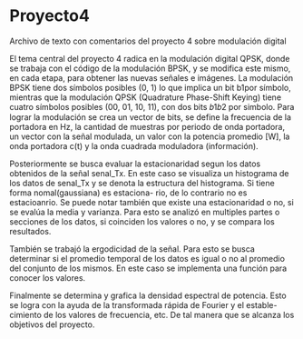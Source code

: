 # Proyecto4
Archivo de texto con comentarios del proyecto 4 sobre modulación digital

El tema central del proyecto 4 radica en la modulación digital QPSK, donde se trabaja con el código de la modulación BPSK, y 
se modifica este mismo, en cada etapa, para obtener las nuevas señales e imágenes. La modulación BPSK tiene dos símbolos posibles (0, 1) lo 
que implica un bit b1por símbolo, mientras que la modulación QPSK (Quadrature Phase-Shift Keying) tiene cuatro símbolos posibles (00, 01, 10, 11), 
con dos bits  𝑏1𝑏2 por simbolo. Para lograr la modulación se crea un vector de bits, se define la frecuencia de la portadora en Hz, la cantidad de 
muestras por periodo de onda portadora, un vector con la señal modulada, un valor con la potencia promedio [W], la onda portadora c(t) y la onda 
cuadrada moduladora (información).

Posteriormente se busca evaluar la estacionaridad segun los datos obtenidos de la señal senal_Tx. En este caso se visualiza
un histograma de los datos de senal_Tx y se denota  la estructura del histograma. Si tiene forma nomal(gaussiana) es estaciona-
rio, de lo contrario no es estacioanrio. Se puede notar también que existe una estacionaridad o no, si se evalúa la media y varianza.
Para esto se analizó  en multiples partes o secciones de los datos, si coinciden los valores o no, y se compara los resultados.

También se trabajó la ergodicidad de la señal. Para esto se busca determinar si el promedio temporal de los datos es igual o no al promedio del conjunto 
de los mismos. En este caso se implementa una función para conocer los valores.

Finalmente se determina y grafica la densidad espectral de potencia. Esto se logra con la ayuda de la transformada rápida de Fourier y el estable-
cimiento de los valores de frecuencia, etc. De tal manera que se alcanza los objetivos del proyecto.
